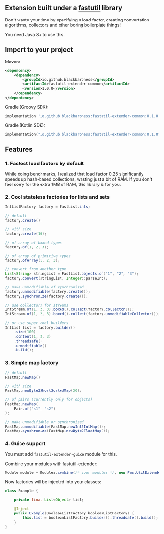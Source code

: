 ## Extension built under a [fastutil](https://github.com/vigna/fastutil) library

Don't waste your time by specifying a load factor, creating convertation algorithms,
collectors and other boring boilerplate things!

You need Java 8+ to use this.

## Import to your project

Maven:

```xml
<dependency>
    <dependency>
        <groupId>io.github.blackbaroness</groupId>
        <artifactId>fastutil-extender-common</artifactId>
        <version>1.0.0</version>
    </dependency>
</dependency>
```

Gradle (Groovy SDK):

```groovy
implementation 'io.github.blackbaroness:fastutil-extender-common:0.1.0'
```

Gradle (Kotlin SDK):

```kotlin
implementation("io.github.blackbaroness:fastutil-extender-common:0.1.0")
```

## Features

### 1. Fastest load factors by default

While doing benchmarks, I realized that load factor 0.25 significantly speeds up
hash-based collections, wasting just a bit of RAM. If you don't feel sorry for the
extra 1MB of RAM, this library is for you.

### 2. Cool stateless factories for lists and sets

```java
IntListFactory factory = FastList.ints;

// default
factory.create();

// with size
factory.create(10);

// of array of boxed types
factory.of(1, 2, 3);

// of array of primitive types
factory.ofArray(1, 2, 3);

// convert from another type
List<String> stringList = FastList.objects.of("1", "2", "3");
factory.convert(stringList, Integer::parseInt);

// make unmodifiable of synchronized
factory.unmodifiable(factory.create());
factory.synchronize(factory.create());

// use collectors for streams
IntStream.of(1, 2, 3).boxed().collect(factory.collector());
IntStream.of(1, 2, 3).boxed().collect(factory.unmodifiableCollector());

// or use super cool builders
IntList list = factory.builder()
    .size(100)
    .content(1, 2, 3)
    .threadsafe()
    .unmodifiable()
    .build();
```

### 3. Simple map factory

```java
// default
FastMap.newMap();

// with size
FastMap.newByte2ShortSortedMap(30);

// of pairs (currently only for objects)
FastMap.newMap(
    Pair.of("s1", "s2")
);

// make unmodifiable or synchronized
FastMap.unmodifiable(FastMap.newInt2IntMap());
FastMap.synchronize(FastMap.newByte2FloatMap());
```

### 4. Guice support

You must add `fastutil-extender-guice` module for this.

Combine your modules with fastutil-extender:

```java
Module module = Modules.combine(/* your modules */, new FastUtilExtenderFactoriesModule());
```

Now factories will be injected into your classes:
```java
class Example {
    
    private final List<Object> list;

    @Inject
    public Example(BooleanListFactory booleanListFactory) {
        this.list = booleanListFactory.builder().threadsafe().build();
    }
}
```
